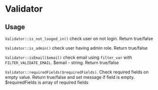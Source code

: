 # Validator
## Usage

```Validator::is_not_looged_in()``` check user on not login. Return true/false

```Validator::is_admin()``` check user having admin role. Return true/false

```Validator::isEmail($email)``` check email using `filter_var` with `FILTER_VALIDATE_EMAIL`. $email - string. Return true/false

```Validator::requiredFields($requiredFields)```. Check required fields on empty value. Return true/false and set message if field is empty. $requiredFields is array of required fields


